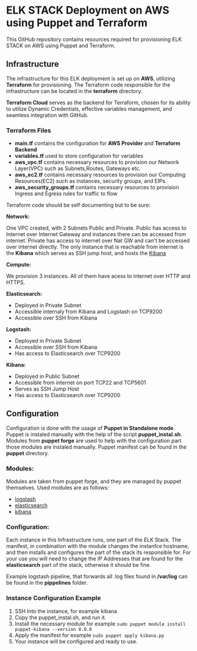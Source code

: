 # ELK STACK Deployment on AWS using Puppet and Terraform

This GitHub repository contains resources required for provisioning ELK STACK on AWS using Puppet and Terraform.

## Infrastructure

The infrastructure for this ELK deployment is set up on **AWS**, utilizing **Terraform** for provisioning. The Terraform code responsible for the infrastructure can be located in the **terraform** directory.

**Terraform Cloud** serves as the backend for Terraform, chosen for its ability to utilize Dynamic Credentials, effective variables management, and seamless integration with GitHub.

### Terraform Files

+ **main.tf** contains the configuration for **AWS Provider** and **Terraform Backend**
+ **variables.tf** used to store configuration for variables
+ **aws_vpc.tf** contains necessary resources to provision our Network Layer(VPC) such as Subnets,Routes, Gateways etc.
+ **aws_ec2.tf** contains necessary resources to provision our Computing Resources(EC2) such as instances, security groups, and EIPs.
+ **aws_security_groups.tf** contains necessary resources to provision Ingress and Egress rules for traffic to flow

Terraform code should be self documenting but to be sure:

**Network:**

One VPC created, with 2 Subnets Public and Private. Public has access to Internet over Internet Gateway and instances there can be accessed from internet. Private has access to internet over Nat GW and can't be accessed over internet directly.
The only instance that is reachable from internet is the **Kibana** which serves as SSH jump host, and hosts the [Kibana](http://35.158.148.2:5601/app/home#/)

**Compute:**

We provision 3 instances. All of them have acess to internet over HTTP and HTTPS.
  
**Elasticsearch:**
+ Deployed in Private Subnet
+ Accessible internaly from Kibana and Logstash on TCP9200
+ Accessible over SSH from Kibana
  
**Logstash:**
+ Deployed in Private Subnet
+ Accessible over SSH from Kibana
+ Has access to Elasticsearch over TCP9200

**Kibana:**
+ Deployed in Public Subnet
+ Accessible from internet on port TCP22 and TCP5601
+ Serves as SSH Jump Host
+ Has access to Elasticsearch over TCP9200

## Configuration

Configuration is done with the usage of **Puppet in Standalone mode**. Puppet is instaled manually with the help of the script **puppet_instal.sh**. Modules from **puppet forge** are used to help with the configuration part those modules are instaled manually. Puppet manifest can be  found in the **puppet** directory.

### Modules:

Modules are taken from puppet forge, and they are managed by puppet themselves. Used modules are as follows:

+ [logstash](https://forge.puppet.com/modules/puppet/logstash/readme)
+ [elasticsearch](https://forge.puppet.com/modules/puppet/elasticsearch/readme)
+ [kibana](https://forge.puppet.com/modules/puppet/kibana/readme)

### Configuration:

Each instance in this Infrastructure runs, one part of the ELK Stack. The manifest, in combination with the module changes the instanfce hostname, and then installs and configures the part of the stack its responsible for. For your use you will need to change the IP Addresses that are found for the **elasticsearch** part of the stack, otherwise it should be fine.

Example logstash pipeline, that forwards all .log files found in **/var/log** can be found in the **pippelines** folder.

### Instance Configuration Example

1. SSH Into the instance, for example kibana
2. Copy the puppet_instal.sh, and run it.
3. Install the necessary module for example `sudo puppet module install puppet-kibana --version 8.0.0`
4. Apply the manifest for example `sudo puppet apply kibana.pp`
5. Your instance will be configured and ready to use.

 






